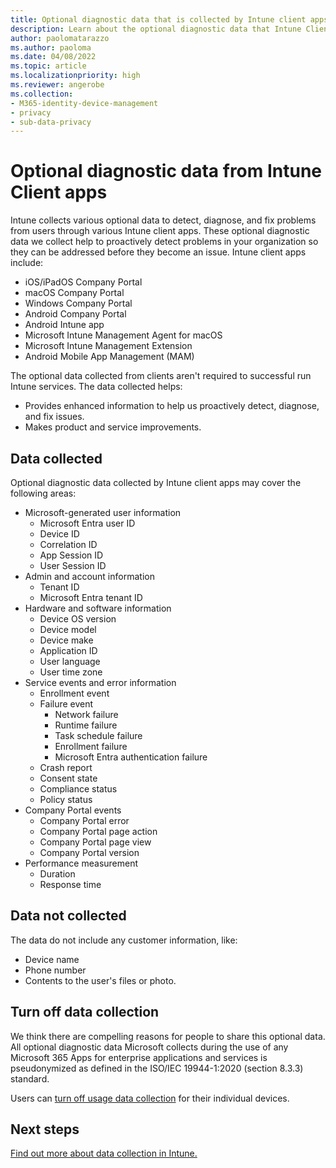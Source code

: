 ```yaml
---
title: Optional diagnostic data that is collected by Intune client apps
description: Learn about the optional diagnostic data that Intune Client apps collect.
author: paolomatarazzo
ms.author: paoloma
ms.date: 04/08/2022
ms.topic: article
ms.localizationpriority: high
ms.reviewer: angerobe
ms.collection:
- M365-identity-device-management
- privacy
- sub-data-privacy
---
```



# Optional diagnostic data from Intune Client apps

Intune collects various optional data to detect, diagnose, and fix problems from users through various Intune client apps.  These optional diagnostic data we collect help to proactively detect problems in your organization so they can be addressed before they become an issue. Intune client apps include:

- iOS/iPadOS Company Portal
- macOS Company Portal
- Windows Company Portal
- Android Company Portal
- Android Intune app
- Microsoft Intune Management Agent for macOS
- Microsoft Intune Management Extension
- Android Mobile App Management (MAM)

The optional data collected from clients aren't required to successful run Intune services. The data collected helps:

- Provides enhanced information to help us proactively detect, diagnose, and fix issues.
- Makes product and service improvements.

## Data collected

Optional diagnostic data collected by Intune client apps may cover the following areas:

- Microsoft-generated user information
  - Microsoft Entra user ID
  - Device ID
  - Correlation ID
  - App Session ID
  - User Session ID
- Admin and account information
  - Tenant ID
  - Microsoft Entra tenant ID
- Hardware and software information
  - Device OS version
  - Device model
  - Device make
  - Application ID
  - User language
  - User time zone
- Service events and error information
  - Enrollment event
  - Failure event
    - Network failure
    - Runtime failure
    - Task schedule failure
    - Enrollment failure
    - Microsoft Entra authentication failure
  - Crash report
  - Consent state
  - Compliance status
  - Policy status
- Company Portal events
  - Company Portal error
  - Company Portal page action
  - Company Portal page view
  - Company Portal version
- Performance measurement
  - Duration
  - Response time

## Data not collected

The data do not include any customer information, like:

- Device name
- Phone number
- Contents to the user's files or photo.

## Turn off data collection

We think there are compelling reasons for people to share this optional data. All optional diagnostic data Microsoft collects during the use of any Microsoft 365 Apps for enterprise applications and services is pseudonymized as defined in the ISO/IEC 19944-1:2020 (section 8.3.3) standard.

Users can [turn off usage data collection](../user-help/turn-off-microsoft-usage-data-collection-android.md) for their individual devices.

## Next steps

[Find out more about data collection in Intune.](privacy-data-collect.md)
